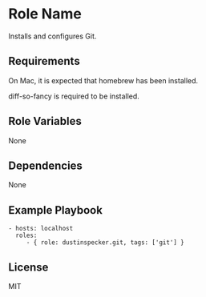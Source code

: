 Role Name
=========

Installs and configures Git.

Requirements
------------

On Mac, it is expected that homebrew has been installed.

diff-so-fancy is required to be installed.

Role Variables
--------------

None

Dependencies
------------

None

Example Playbook
----------------

    - hosts: localhost
      roles:
         - { role: dustinspecker.git, tags: ['git'] }

License
-------

MIT
